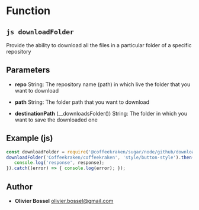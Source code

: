 
# Function


## ```js downloadFolder ```


Provide the ability to download all the files in a particular folder of a specific repository

## Parameters

- **repo**  String: The repository name (path) in which live the folder that you want to download

- **path**  String: The folder path that you want to download

- **destinationPath** (__downloadsFolder()) String: The folder in which you want to save the downloaded one



## Example (js)

```js
const downloadFolder = require('@coffeekraken/sugar/node/github/downloadFolder');
downloadFolder('Coffeekraken/coffeekraken', 'style/button-style').then((response) => {
   console.log('response', response);
}).catch((error) => { console.log(error); });
```


## Author
- **Olivier Bossel** <a href="mailto:olivier.bossel@gmail.com">olivier.bossel@gmail.com</a> 



